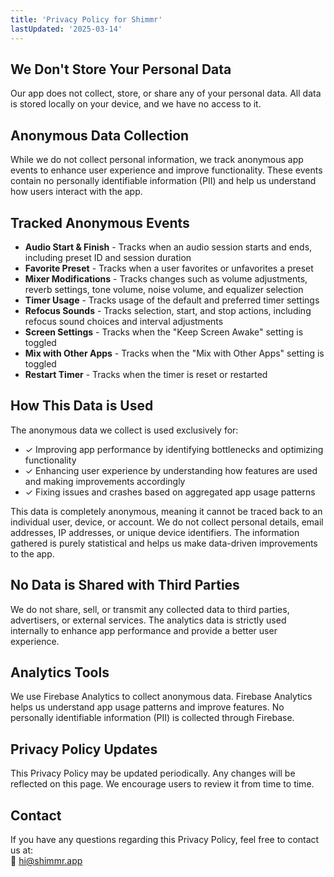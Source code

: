 ```yaml
---
title: 'Privacy Policy for Shimmr'
lastUpdated: '2025-03-14'
---
```


## We Don't Store Your Personal Data

Our app does not collect, store, or share any of your personal data. All data is stored locally on your device, and we have no access to it.

## Anonymous Data Collection

While we do not collect personal information, we track anonymous app events to enhance user experience and improve functionality. These events contain no personally identifiable information (PII) and help us understand how users interact with the app.

## Tracked Anonymous Events

- **Audio Start & Finish** - Tracks when an audio session starts and ends, including preset ID and session duration
- **Favorite Preset** - Tracks when a user favorites or unfavorites a preset
- **Mixer Modifications** - Tracks changes such as volume adjustments, reverb settings, tone volume, noise volume, and equalizer selection
- **Timer Usage** - Tracks usage of the default and preferred timer settings
- **Refocus Sounds** - Tracks selection, start, and stop actions, including refocus sound choices and interval adjustments
- **Screen Settings** - Tracks when the "Keep Screen Awake" setting is toggled
- **Mix with Other Apps** - Tracks when the "Mix with Other Apps" setting is toggled
- **Restart Timer** - Tracks when the timer is reset or restarted

## How This Data is Used

The anonymous data we collect is used exclusively for:

- ✓ Improving app performance by identifying bottlenecks and optimizing functionality
- ✓ Enhancing user experience by understanding how features are used and making improvements accordingly
- ✓ Fixing issues and crashes based on aggregated app usage patterns

This data is completely anonymous, meaning it cannot be traced back to an individual user, device, or account. We do not collect personal details, email addresses, IP addresses, or unique device identifiers. The information gathered is purely statistical and helps us make data-driven improvements to the app.

## No Data is Shared with Third Parties

We do not share, sell, or transmit any collected data to third parties, advertisers, or external services. The analytics data is strictly used internally to enhance app performance and provide a better user experience.

## Analytics Tools

We use Firebase Analytics to collect anonymous data. Firebase Analytics helps us understand app usage patterns and improve features. No personally identifiable information (PII) is collected through Firebase.

## Privacy Policy Updates

This Privacy Policy may be updated periodically. Any changes will be reflected on this page. We encourage users to review it from time to time.

## Contact

If you have any questions regarding this Privacy Policy, feel free to contact us at:  
📧 hi@shimmr.app
